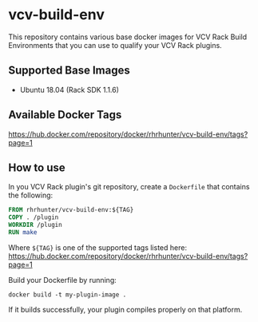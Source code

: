 # vcv-build-env
This repository contains various base docker images for VCV Rack Build Environments that you can use to qualify your VCV Rack plugins.

## Supported Base Images
* Ubuntu 18.04 (Rack SDK 1.1.6)

## Available Docker Tags
https://hub.docker.com/repository/docker/rhrhunter/vcv-build-env/tags?page=1

## How to use
In you VCV Rack plugin's git repository, create a ``Dockerfile`` that contains the following:

```dockerfile
FROM rhrhunter/vcv-build-env:${TAG}
COPY . /plugin
WORKDIR /plugin
RUN make
```

Where ``${TAG}`` is one of the supported tags listed here: https://hub.docker.com/repository/docker/rhrhunter/vcv-build-env/tags?page=1

Build your Dockerfile by running:

``docker build -t my-plugin-image .``

If it builds successfully, your plugin compiles properly on that platform.
